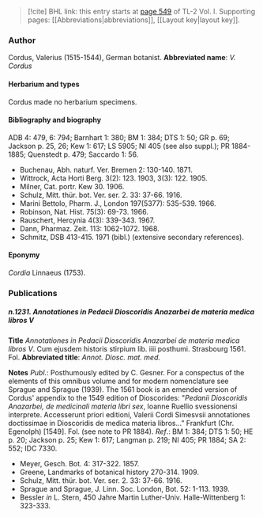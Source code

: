 > [!cite] BHL link: this entry starts at [page 549](https://www.biodiversitylibrary.org/page/33120680) of TL-2 Vol. I.
> Supporting pages: [[Abbreviations|abbreviations]], [[Layout key|layout key]].

### Author

Cordus, Valerius (1515-1544), German botanist. 
**Abbreviated name**: *V. Cordus*

#### Herbarium and types

Cordus made no herbarium specimens.

#### Bibliography and biography

ADB 4: 479, 6: 794; Barnhart 1: 380; BM 1: 384; DTS 1: 50; GR p. 69; Jackson p. 25, 26; Kew 1: 617; LS 5905; NI 405 (see also suppl.); PR 1884-1885; Quenstedt p. 479; Saccardo 1: 56.
- Buchenau, Abh. naturf. Ver. Bremen 2: 130-140. 1871.
- Wittrock, Acta Horti Berg. 3(2): 123. 1903, 3(3): 122. 1905.
- Milner, Cat. portr. Kew 30. 1906.
- Schulz, Mitt. thür. bot. Ver. ser. 2. 33: 37-66. 1916.
- Marini Bettolo, Pharm. J., London 197(5377): 535-539. 1966.
- Robinson, Nat. Hist. 75(3): 69-73. 1966.
- Rauschert, Hercynia 4(3): 339-343. 1967.
- Dann, Pharmaz. Zeit. 113: 1062-1072. 1968.
- Schmitz, DSB 413-415. 1971 (bibl.) (extensive secondary references).

#### Eponymy

*Cordia* Linnaeus (1753).

### Publications

##### n.1231. Annotationes in Pedacii Dioscoridis Anazarbei de materia medica libros V

**Title**
*Annotationes in Pedacii Dioscoridis Anazarbei de materia medica libros V*. Cum ejusdem historis stirpium lib. iiii posthumi. Strasbourg 1561. Fol.
**Abbreviated title**: *Annot. Diosc. mat. med.*

**Notes**
*Publ*.: Posthumously edited by C. Gesner. For a conspectus of the elements of this omnibus volume and for modern nomenclature see Sprague and Sprague (1939). The 1561 book is an emended version of Cordus' appendix to the 1549 edition of Dioscorides: "*Pedanii Dioscoridis Anazarbei, de medicinali materia libri sex*, Ioanne Ruellio svessionensi interprete. Accesserunt priori editioni, Valerii Cordi Simesvsii annotationes doctissimae in Dioscoridis de medica materia libros..." Frankfurt (Chr. Egenolph) \[1549\]. Fol. (see note to PR 1884).
*Ref*.: BM 1: 384; DTS 1: 50; HE p. 20; Jackson p. 25; Kew 1: 617; Langman p. 219; NI 405; PR 1884; SA 2: 552; IDC 7330.
- Meyer, Gesch. Bot. 4: 317-322. 1857.
- Greene, Landmarks of botanical history 270-314. 1909.
- Schulz, Mitt. thür. bot. Ver. ser. 2. 33: 37-66. 1916.
- Sprague and Sprague, J. Linn. Soc. London, Bot. 52: 1-113. 1939.
- Bessler *in* L. Stern, 450 Jahre Martin Luther-Univ. Halle-Wittenberg 1: 323-333.

